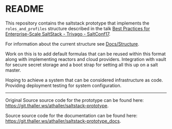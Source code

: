 # README

This repository contains the saltstack prototype that implements the
`roles_and_profiles` structure described in the talk [Best Practices for
Enterprise-Scale SaltStack - Trivago -
SaltConf17](https://www.youtube.com/watch?v=yWhvgLqgYR0).

For information about the current structure see
[Docs/Structure](/Docs/Structure.adoc).

Work on this is to add default formulas that can be reused within this format along with implementing reactors and cloud providers.
Integration with vault for secure secret storage and a boot strap for setting all this up on a salt master.

Hoping to achieve a system that can be considered infrastructure as code. Providing deployment testing for system configuration.

---

Original Source source code for the prototype can be found here:
<https://git.thaller.ws/athaller/saltstack-prototype>.

Source source code for the documentation can be found here:
<https://git.thaller.ws/athaller/saltstack-prototype_docs>.
